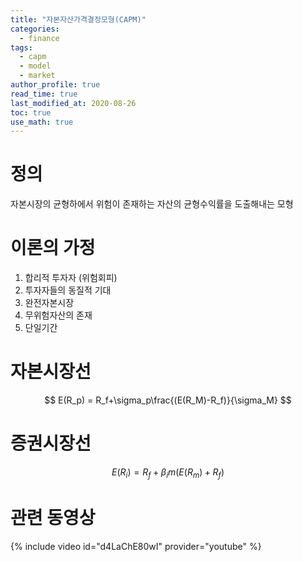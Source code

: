 ```yaml
---
title: "자본자산가격결정모형(CAPM)"
categories:
  - finance
tags:
  - capm
  - model
  - market
author_profile: true
read_time: true
last_modified_at: 2020-08-26
toc: true
use_math: true
---
```


# 정의

자본시장의 균형하에서 위험이 존재하는 자산의 균형수익률을 도출해내는 모형

# 이론의 가정
1. 합리적 투자자 (위험회피)
2. 투자자들의 동질적 기대
3. 완전자본시장
4. 무위험자산의 존재
5. 단일기간

# 자본시장선
$$ 
E(R_p) = R_f+\sigma_p\frac{(E(R_M)-R_f)}{\sigma_M} 
$$

# 증권시장선
$$ 
E(R_i)=R_f+\beta_im(E(R_m)+R_f) 
$$

# 관련 동영상
{% include video id="d4LaChE80wI" provider="youtube" %}

